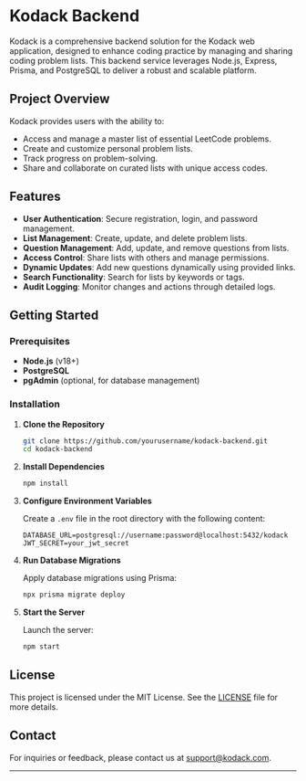 
# Kodack Backend

Kodack is a comprehensive backend solution for the Kodack web application, designed to enhance coding practice by managing and sharing coding problem lists. This backend service leverages Node.js, Express, Prisma, and PostgreSQL to deliver a robust and scalable platform.

## Project Overview

Kodack provides users with the ability to:
- Access and manage a master list of essential LeetCode problems.
- Create and customize personal problem lists.
- Track progress on problem-solving.
- Share and collaborate on curated lists with unique access codes.

## Features

- **User Authentication**: Secure registration, login, and password management.
- **List Management**: Create, update, and delete problem lists.
- **Question Management**: Add, update, and remove questions from lists.
- **Access Control**: Share lists with others and manage permissions.
- **Dynamic Updates**: Add new questions dynamically using provided links.
- **Search Functionality**: Search for lists by keywords or tags.
- **Audit Logging**: Monitor changes and actions through detailed logs.

## Getting Started

### Prerequisites

- **Node.js** (v18+)
- **PostgreSQL**
- **pgAdmin** (optional, for database management)

### Installation

1. **Clone the Repository**

    ```bash
    git clone https://github.com/yourusername/kodack-backend.git
    cd kodack-backend
    ```

2. **Install Dependencies**

    ```bash
    npm install
    ```

3. **Configure Environment Variables**

    Create a `.env` file in the root directory with the following content:

    ```env
    DATABASE_URL=postgresql://username:password@localhost:5432/kodack
    JWT_SECRET=your_jwt_secret
    ```

4. **Run Database Migrations**

    Apply database migrations using Prisma:

    ```bash
    npx prisma migrate deploy
    ```

5. **Start the Server**

    Launch the server:

    ```bash
    npm start
    ```


## License

This project is licensed under the MIT License. See the [LICENSE](LICENSE) file for more details.

## Contact

For inquiries or feedback, please contact us at [support@kodack.com](mailto:support@kodack.com).

---

